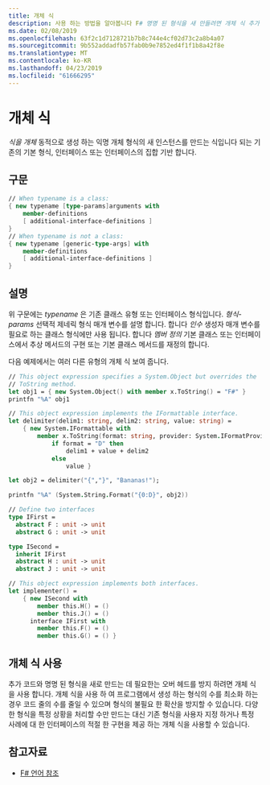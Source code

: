 ```yaml
---
title: 개체 식
description: 사용 하는 방법을 알아봅니다 F# 명명 된 형식을 새 만들려면 개체 식 추가 코드와 오버 헤드를 방지 하려는 경우 필요 합니다.
ms.date: 02/08/2019
ms.openlocfilehash: 63f2c1d7128721b7b8c744e4cf02d73c2a8b4a07
ms.sourcegitcommit: 9b552addadfb57fab0b9e7852ed4f1f1b8a42f8e
ms.translationtype: MT
ms.contentlocale: ko-KR
ms.lasthandoff: 04/23/2019
ms.locfileid: "61666295"
---
```

# <a name="object-expressions"></a>개체 식

*식을 개체* 동적으로 생성 하는 익명 개체 형식의 새 인스턴스를 만드는 식입니다 되는 기존의 기본 형식, 인터페이스 또는 인터페이스의 집합 기반 합니다.

## <a name="syntax"></a>구문

```fsharp
// When typename is a class:
{ new typename [type-params]arguments with
    member-definitions
    [ additional-interface-definitions ]
}
// When typename is not a class:
{ new typename [generic-type-args] with
    member-definitions
    [ additional-interface-definitions ]
}
```

## <a name="remarks"></a>설명

위 구문에는 *typename* 은 기존 클래스 유형 또는 인터페이스 형식입니다. *형식-params* 선택적 제네릭 형식 매개 변수를 설명 합니다. 합니다 *인수* 생성자 매개 변수를 필요로 하는 클래스 형식에만 사용 됩니다. 합니다 *멤버 정의* 기본 클래스 또는 인터페이스에서 추상 메서드의 구현 또는 기본 클래스 메서드를 재정의 합니다.

다음 예제에서는 여러 다른 유형의 개체 식 보여 줍니다.

```fsharp
// This object expression specifies a System.Object but overrides the
// ToString method.
let obj1 = { new System.Object() with member x.ToString() = "F#" }
printfn "%A" obj1

// This object expression implements the IFormattable interface.
let delimiter(delim1: string, delim2: string, value: string) =
    { new System.IFormattable with
        member x.ToString(format: string, provider: System.IFormatProvider) =
            if format = "D" then
                delim1 + value + delim2
            else
                value }

let obj2 = delimiter("{","}", "Bananas!");

printfn "%A" (System.String.Format("{0:D}", obj2))

// Define two interfaces
type IFirst =
  abstract F : unit -> unit
  abstract G : unit -> unit

type ISecond =
  inherit IFirst
  abstract H : unit -> unit
  abstract J : unit -> unit

// This object expression implements both interfaces.
let implementer() =
    { new ISecond with
        member this.H() = ()
        member this.J() = ()
      interface IFirst with
        member this.F() = ()
        member this.G() = () }
```

## <a name="using-object-expressions"></a>개체 식 사용

추가 코드와 명명 된 형식을 새로 만드는 데 필요한는 오버 헤드를 방지 하려면 개체 식을 사용 합니다. 개체 식을 사용 하 여 프로그램에서 생성 하는 형식의 수를 최소화 하는 경우 코드 줄의 수를 줄일 수 있으며 형식의 불필요 한 확산을 방지할 수 있습니다. 다양 한 형식을 특정 상황을 처리할 수만 만드는 대신 기존 형식을 사용자 지정 하거나 특정 사례에 대 한 인터페이스의 적절 한 구현을 제공 하는 개체 식을 사용할 수 있습니다.

## <a name="see-also"></a>참고자료

- [F# 언어 참조](index.md)

